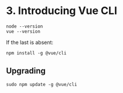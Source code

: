 # 3. Introducing Vue CLI
````
node --version
vue --version
````
If the last is absent: 
````
npm install -g @vue/cli
````
## Upgrading
````
sudo npm update -g @vue/cli
````
